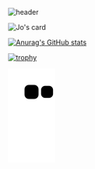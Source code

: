 <!-- https://github.com/jstrieb/github-stats -->
<!-- https://github.com/gleich/profile_stack -->
<!-- https://github.com/abhisheknaiidu/awesome-github-profile-readme#github-actions- -->

<!-- https://github.com/kyechan99/capsule-render -->
![header](https://capsule-render.vercel.app/api?type=wave&color=auto&height=300&section=header&text=capsule%20render&fontSize=90)

<!-- https://github.com/satyawikananda/cardivo -->
![Jo's card](https://cardivo.vercel.app/api?name=Jo%20Rocca&description=Hi,%20I%27m%20a%20blockchain%20web%20developer.%20Nice%20to%20meet%20you%20%F0%9F%91%8B&image=https://github.com/jrocca82.png&backgroundColor=%23ecf0f1&pattern=bubbles&colorPattern=%23eaeaea)

<!-- https://github.com/anuraghazra/github-readme-stats -->
[![Anurag's GitHub stats](https://github-readme-stats.vercel.app/api?username=jrocca82)](https://github.com/jrocca82/github-readme-stats)

<!-- https://github.com/ryo-ma/github-profile-trophy -->
[![trophy](https://github-profile-trophy.vercel.app/?username=jrocca82&theme=onedark)](https://github.com/jrocca82/github-profile-trophy)

![snake gif](https://github.com/jrocca82/jrocca82/blob/output/github-contribution-grid-snake.svg)
